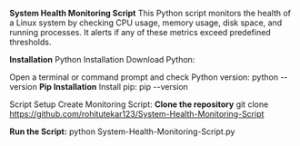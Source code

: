 **System Health Monitoring Script**
This Python script monitors the health of a Linux system by checking CPU usage, memory usage, disk space, and running processes. It alerts if any of these metrics exceed predefined thresholds.

**Installation**
Python Installation
Download Python:

Open a terminal or command prompt and check Python version:
python --version
**Pip Installation**
Install pip:
pip --version

Script Setup
Create Monitoring Script:
**Clone the repository**
git clone https://github.com/rohitutekar123/System-Health-Monitoring-Script

**Run the Script:**
python System-Health-Monitoring-Script.py

